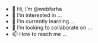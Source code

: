 - 👋 Hi, I’m @webfarha
- 👀 I’m interested in ...
- 🌱 I’m currently learning ...
- 💞️ I’m looking to collaborate on ...
- 📫 How to reach me ...

<!---
webfarha/webfarha is a ✨ special ✨ repository because its `README.md` (this file) appears on your GitHub profile.
You can click the Preview link to take a look at your changes.
--->
